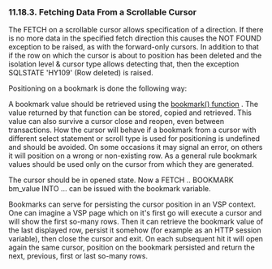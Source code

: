 <div>

<div>

<div>

<div>

### 11.18.3. Fetching Data From a Scrollable Cursor

</div>

</div>

</div>

The FETCH on a scrollable cursor allows specification of a direction. If
there is no more data in the specified fetch direction this causes the
NOT FOUND exception to be raised, as with the forward-only cursors. In
addition to that if the row on which the cursor is about to position has
been deleted and the isolation level & cursor type allows detecting
that, then the exception SQLSTATE 'HY109' (Row deleted) is raised.

Positioning on a bookmark is done the following way:

A bookmark value should be retrieved using the
<a href="fn_bookmark.html" class="link" title="bookmark">bookmark()
function</a> . The value returned by that function can be stored, copied
and retrieved. This value can also survive a cursor close and reopen,
even between transactions. How the cursor will behave if a bookmark from
a cursor with different select statement or scroll type is used for
positioning is undefined and should be avoided. On some occasions it may
signal an error, on others it will position on a wrong or non-existing
row. As a general rule bookmark values should be used only on the cursor
from which they are generated.

The cursor should be in opened state. Now a FETCH .. BOOKMARK bm_value
INTO ... can be issued with the bookmark variable.

Bookmarks can serve for persisting the cursor position in an VSP
context. One can imagine a VSP page which on it's first go will execute
a cursor and will show the first so-many rows. Then it can retrieve the
bookmark value of the last displayed row, persist it somehow (for
example as an HTTP session variable), then close the cursor and exit. On
each subsequent hit it will open again the same cursor, position on the
bookmark persisted and return the next, previous, first or last so-many
rows.

</div>
